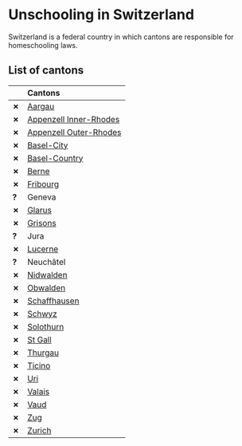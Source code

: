 # Unschooling in Switzerland

Switzerland is a federal country in which cantons are responsible for homeschooling laws.

## List of cantons

| | Cantons |
| - | :------ |
| __✗__ | [Aargau](Aargau.md) |
| __✗__ | [Appenzell Inner-Rhodes](Appenzell-Inner-Rhodes.md) |
| __✗__ | [Appenzell Outer-Rhodes](Appenzell-Outer-Rhodes.md) |
| __✗__ | [Basel-City](Basel-City.md) |
| __✗__ | [Basel-Country](Basel-Country.md) |
| __✗__ | [Berne](Berne.md) |
| __✗__ | [Fribourg](Fribourg.md) |
| __?__ | Geneva |
| __✗__ | [Glarus](Glarus.md) |
| __✗__ | [Grisons](Grisons.md) |
| __?__ | Jura |
| __✗__ | [Lucerne](Lucerne.md) |
| __?__ | Neuchâtel |
| __✗__ | [Nidwalden](Nidwalden.md) |
| __✗__ | [Obwalden](Obwalden.md) | 
| __✗__ | [Schaffhausen](Schaffhausen.md) |
| __✗__ | [Schwyz](Schwyz.md) |
| __✗__ | [Solothurn](Solothurn.md) |
| __✗__ | [St Gall](St-Gall.md) |
| __✗__ | [Thurgau](Thurgau.md) |
| __✗__ | [Ticino](Ticino.md) |
| __✗__ | [Uri](Uri.md) |
| __✗__ | [Valais](Valais.md) |
| __✗__ | [Vaud](Vaud.md) |
| __✗__ | [Zug](Zug.md) |
| __✗__ | [Zurich](Zurich.md) |
